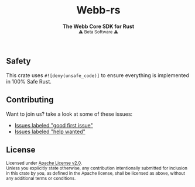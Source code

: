 <h1 align="center">Webb-rs</h1>

<p align="center">
    <strong>The Webb Core SDK for Rust</strong>
    <br />
    <sub> ⚠️ Beta Software ⚠️ </sub>
</p>

<br />

## Safety

This crate uses `#![deny(unsafe_code)]` to ensure everything is implemented in
100% Safe Rust.

## Contributing

Want to join us? take a look at some of these issues:

- [Issues labeled "good first issue"][good-first-issue]
- [Issues labeled "help wanted"][help-wanted]

[good-first-issue]: https://github.com/webb-tools/webb-rs/labels/good%20first%20issue
[help-wanted]: https://github.com/webb-tools/webb-rs/labels/help%20wanted

## License

<sup>
Licensed under <a href="LICENSE">Apache License v2.0</a>.
</sup>

<br/>

<sub>
Unless you explicitly state otherwise, any contribution intentionally submitted
for inclusion in this crate by you, as defined in the Apache license, shall
be licensed as above, without any additional terms or conditions.
</sub>
